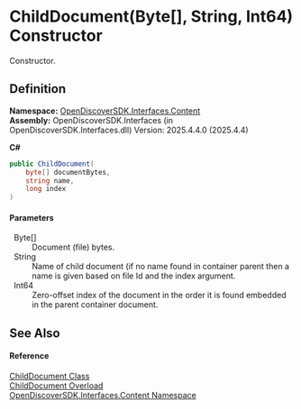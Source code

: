 # ChildDocument(Byte[], String, Int64) Constructor


Constructor.



## Definition
**Namespace:** <a href="79f11d04-c275-b915-db5b-ab2227989555">OpenDiscoverSDK.Interfaces.Content</a>  
**Assembly:** OpenDiscoverSDK.Interfaces (in OpenDiscoverSDK.Interfaces.dll) Version: 2025.4.4.0 (2025.4.4)

**C#**
``` C#
public ChildDocument(
	byte[] documentBytes,
	string name,
	long index
)
```



#### Parameters
<dl><dt>  Byte[]</dt><dd>Document (file) bytes.</dd><dt>  String</dt><dd>Name of child document (if no name found in container parent then a name is given based on file Id and the index argument.</dd><dt>  Int64</dt><dd>Zero-offset index of the document in the order it is found embedded in the parent container document.</dd></dl>

## See Also


#### Reference
<a href="b03bea52-0626-6949-6cc8-dc453414dd35">ChildDocument Class</a>  
<a href="9148d58b-6d08-66af-cb21-963a3363e2b8">ChildDocument Overload</a>  
<a href="79f11d04-c275-b915-db5b-ab2227989555">OpenDiscoverSDK.Interfaces.Content Namespace</a>  
